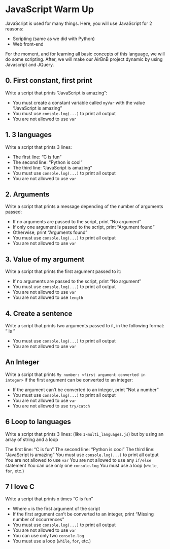 # JavaScript Warm Up
JavaScript is used for many things. Here, you will use JavaScript for 2 reasons:

 * Scripting (same as we did with Python)
 * Web front-end

For the moment, and for learning all basic concepts of this language, we will do some scripting. After, we will make our AirBnB project dynamic by using Javascript and JQuery.

## 0. First constant, first print

Write a script that prints “JavaScript is amazing”:

 * You must create a constant variable called `myVar` with the value “JavaScript is amazing”
 * You must use `console.log(...)` to print all output
 * You are not allowed to use `var`

## 1. 3 languages

Write a script that prints 3 lines:

* The first line: “C is fun”
* The second line: “Python is cool”
* The third line: “JavaScript is amazing”
* You must use `console.log(...)` to print all output
* You are not allowed to use `var`

## 2. Arguments

Write a script that prints a message depending of the number of arguments passed:

* If no arguments are passed to the script, print “No argument”
* If only one argument is passed to the script, print “Argument found”
* Otherwise, print “Arguments found”
* You must use `console.log(...)` to print all output
* You are not allowed to use `var`

## 3. Value of my argument

Write a script that prints the first argument passed to it:

* If no arguments are passed to the script, print “No argument”
* You must use `console.log(...)` to print all output
* You are not allowed to use `var`
* You are not allowed to use `length`

## 4. Create a sentence

Write a script that prints two arguments passed to it, in the following format: “ is ”

* You must use `console.log(...)` to print all output
* You are not allowed to use `var`

## An Integer

Write a script that prints `My number: <first argument converted in integer>` if the first argument can be converted to an integer:

* If the argument can’t be converted to an integer, print “Not a number”
* You must use `console.log(...)` to print all output
* You are not allowed to use `var`
* You are not allowed to use `try/catch`

## 6 Loop to languages

Write a script that prints 3 lines: (like `1-multi_languages.js`) but by using an array of string and a loop

The first line: “C is fun”
The second line: “Python is cool”
The third line: “JavaScript is amazing”
You must use `console.log(...)` to print all output
You are not allowed to use `var`
You are not allowed to use any `if/else` statement
You can use only one `console.log`
You must use a loop (`while`, `for`, etc.)

## 7 I love C

Write a script that prints x times “C is fun”

* Where `x` is the first argument of the script
* If the first argument can’t be converted to an integer, print “Missing number of occurrences”
* You must use `console.log(...)` to print all output
* You are not allowed to use `var`
* You can use only two `console.log`
* You must use a loop (`while`, `for`, etc.)
